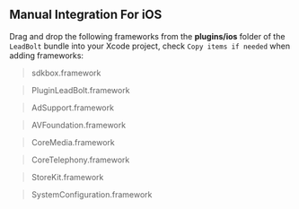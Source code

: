 ## Manual Integration For iOS
Drag and drop the following frameworks from the __plugins/ios__ folder of the `LeadBolt` bundle into your Xcode project, check `Copy items if needed` when adding frameworks:


> sdkbox.framework

> PluginLeadBolt.framework

> AdSupport.framework

> AVFoundation.framework

> CoreMedia.framework

> CoreTelephony.framework

> StoreKit.framework

> SystemConfiguration.framework

